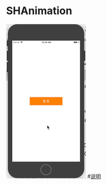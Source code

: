 # SHAnimation
![image](https://github.com/CCSH/SHAnimation/blob/master/QQ20180226-105824.gif)
#[说明](https://www.jianshu.com/p/d94d24bec679)

